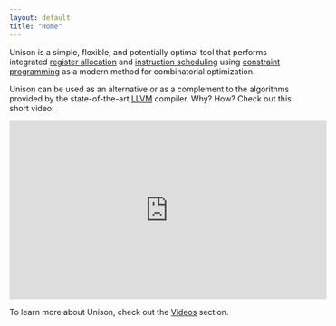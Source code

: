```yaml
---
layout: default
title: "Home"
---
```


Unison is a simple, flexible, and potentially optimal tool that performs
integrated [register
allocation](https://en.wikipedia.org/wiki/Register_allocation) and [instruction
scheduling](https://en.wikipedia.org/wiki/Instruction_scheduling) using
[constraint programming](https://en.wikipedia.org/wiki/Constraint_programming)
as a modern method for combinatorial optimization.

Unison can be used as an alternative or as a complement to the algorithms
provided by the state-of-the-art [LLVM](http://llvm.org/) compiler. Why? How?
Check out this short video:

<p><center>
<div class="video-wrapper">
<div class="video-container">
<iframe width="560" height="315"
src="https://www.youtube.com/embed/TkanbGAG_Fo?start=0&end=305&modestbranding=1&rel=0&showinfo=0" frameborder="0"
allowfullscreen></iframe>
</div>
</div>
</center></p>

To learn more about Unison, check out the <a href="{{ post.baseurl }}videos.html">Videos</a> section.
